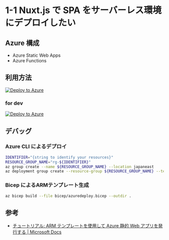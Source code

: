 # 1-1	Nuxt.js で SPA をサーバーレス環境にデプロイしたい

## Azure 構成

- Azure Static Web Apps
- Azure Functions


## 利用方法

[![Deploy to Azure](https://aka.ms/deploytoazurebutton)](https://portal.azure.com/#create/Microsoft.Template/uri/https%3A%2F%2Fraw.githubusercontent.com%2Fquickstart-templates%2FAzure-for-startups%2Fmain%2F1_web-application%2F1-1_spa-on-serverless%2Fazuredeploy.json)


### for dev
[![Deploy to Azure](https://aka.ms/deploytoazurebutton)](https://portal.azure.com/#create/Microsoft.Template/uri/https%3A%2F%2Fraw.githubusercontent.com%2Fquickstart-templates%2FAzure-for-startups%2F1-1_spa-on-sreverless%2F1_web-application%2F1-1_spa-on-serverless%2Fazuredeploy.json)


## デバッグ

### Azure CLI によるデプロイ

```bash
IDENTIFIER="{string to identify your resources}"
RESOURCE_GROUP_NAME="rg-${IDENTIFIER}"
az group create --name ${RESOURCE_GROUP_NAME} --location japaneast
az deployment group create --resource-group ${RESOURCE_GROUP_NAME} --template-file bicep/azuredeploy.bicep
```


### Bicep によるARMテンプレート生成

```bash
az bicep build --file bicep/azuredeploy.bicep --outdir .
```


## 参考

- [チュートリアル: ARM テンプレートを使用して Azure 静的 Web アプリを発行する | Microsoft Docs](https://docs.microsoft.com/ja-jp/azure/static-web-apps/publish-azure-resource-manager?tabs=azure-cli)